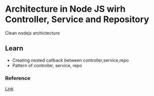 # Architecture in Node JS wirh Controller, Service and Repository
Clean nodejs archictecture
## Learn
- Creating nested callback between controller,service,repo
- Pattern of controller, service, repo
### Reference
[Link](https://stackoverflow.com/questions/59167244/architecture-in-node-js-wirh-controller-service-and-repository)